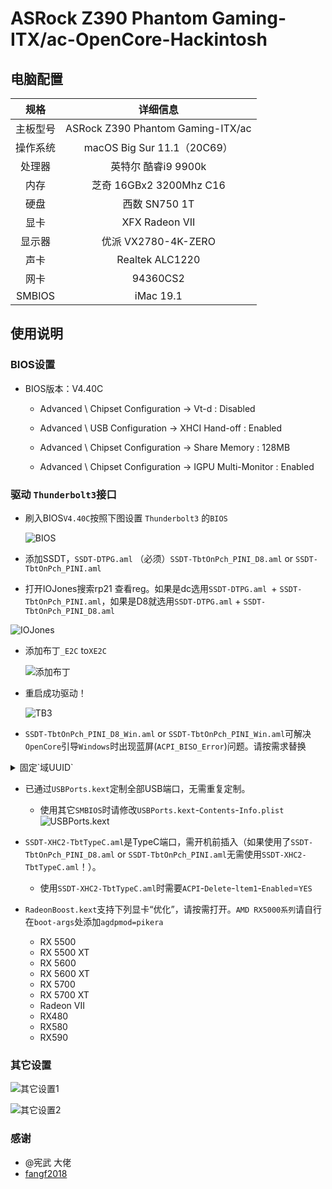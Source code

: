 # ASRock Z390 Phantom Gaming- ITX/ac-OpenCore-Hackintosh


## 电脑配置
|规格 | 详细信息|
|:-: | :-:|
|主板型号| ASRock Z390 Phantom Gaming-ITX/ac |
|操作系统| macOS Big Sur 11.1（20C69） |
|处理器| 英特尔 酷睿i9 9900k |
|内存| 芝奇 16GBx2 3200Mhz C16 |
|硬盘| 西数 SN750 1T |
|显卡| XFX Radeon VII |
|显示器| 优派 VX2780-4K-ZERO |
|声卡| Realtek ALC1220 |
|网卡| 94360CS2 |
|SMBIOS| iMac 19.1 |

## 使用说明

### BIOS设置

- BIOS版本：V4.40C

  - Advanced \ Chipset Configuration → Vt-d : Disabled

  - Advanced \ USB Configuration → XHCI Hand-off : Enabled

  - Advanced \ Chipset Configuration → Share Memory : 128MB

  - Advanced \ Chipset Configuration → IGPU Multi-Monitor : Enabled
    
### 驱动 `Thunderbolt3`接口

- 刷入BIOS`V4.40C`按照下图设置 `Thunderbolt3` 的`BIOS`

   ![BIOS](Docs/IMG_2487.jpeg)

- 添加SSDT，`SSDT-DTPG.aml` （必须）`SSDT-TbtOnPch_PINI_D8.aml` or `SSDT-TbtOnPch_PINI.aml`

- 打开IOJones搜索rp21 查看reg。如果是dc选用`SSDT-DTPG.aml `+ `SSDT-TbtOnPch_PINI.aml`，如果是D8就选用`SSDT-DTPG.aml` + `SSDT-TbtOnPch_PINI_D8.aml`

 ![IOJones](Docs/IMG_2488.png)

- 添加布丁`_E2C` to`XE2C`
 
  ![添加布丁](Docs/IMG_2489.png)
 
- 重启成功驱动！
  
  ![TB3](Docs/IMG_2490.png)
  
- `SSDT-TbtOnPch_PINI_D8_Win.aml` or `SSDT-TbtOnPch_PINI_Win.aml`可解决`OpenCore`引导`Windows`时出现蓝屏(`ACPI_BISO_Error`)问题。请按需求替换

<details>
<summary> 固定`域UUID` </summary>

- <p>打开`系统报告`查看雷雳总线的`域UUID`将其复制替换到下面的`ToUUID ("989597F1-04F7-4D5C-95F4-30530FC5F2A6")` 中的`989597F1-04F7-4D5C-95F4-30530FC5F2A6`

<p>

```sw
Method (_DSM, 4, NotSerialized)  // _DSM: Device-Specific Method
{
    If (_OSI ("Darwin"))
    {
        Local0 = Package ()
            {
            "ThunderboltUUID", 
            ToUUID ("989597f1-04f7-4d5c-95f4-30530fc5f2a6"), 
            "sscOffset", 
            Buffer (0x02)
            {
                 0x00, 0x00                                       // ..
            }, 

            "power-save", 
            One, 
            Buffer (One)
            {
                 0x00                                             // .
            }
        }

```
</p>

- <p> 使用`MaciASL`打开你使用的`SSDT-TbtOnPch_PINI_D8.aml` or `SSDT-TbtOnPch_PINI.aml`另存为`SSDT-TbtOnPch_PINI_D8.dsl` or `SSDT-TbtOnPch_PINI.dsl`找到`HNI0`下的这个位置 </p>

<p>

![HNI0](Docs/IMG_2491.png) 

<p>
 
 - <p> 将上面替换了`域UUID`的复制进`SSDT-TbtOnPch_PINI_D8.dsl` or `SSDT-TbtOnPch_PINI.dsl`中 </p>

<p>

 ![固定域UUID后](Docs/IMG_2492.png) 
 
 <p>
 
 - <p> 编译确认没有警告后另存为`SSDT-TbtOnPch_PINI_D8.aml` or `SSDT-TbtOnPch_PINI.aml`然后放入`EFI`中加载。这样每次启动后`域UUID`值就不会改变了</p>
</details>

- 已通过`USBPorts.kext`定制全部USB端口，无需重复定制。
  - 使用其它`SMBIOS`时请修改`USBPorts.kext`-`Contents`-`Info.plist`
  ![USBPorts.kext](Docs/IMG_2495.png)
  
- `SSDT-XHC2-TbtTypeC.aml`是TypeC端口，需开机前插入（如果使用了`SSDT-TbtOnPch_PINI_D8.aml` or `SSDT-TbtOnPch_PINI.aml`无需使用`SSDT-XHC2-TbtTypeC.aml`！）。
  - 使用`SSDT-XHC2-TbtTypeC.aml`时需要`ACPI`-`Delete`-`ltem1`-`Enabled`=`YES`

- `RadeonBoost.kext`支持下列显卡“优化”，请按需打开。`AMD RX5000系列`请自行在`boot-args`处添加`agdpmod=pikera`

  - RX 5500
  - RX 5500 XT
  - RX 5600
  - RX 5600 XT
  - RX 5700
  - RX 5700 XT
  - Radeon VII
  - RX480
  - RX580
  - RX590
  
### 其它设置
  
 ![其它设置1](Docs/IMG_2493.png)
   
 ![其它设置2](Docs/IMG_2494.png)
  
### 感谢
 
 -  @宪武 大佬
 - [fangf2018](https://github.com/fangf2018/ASRock-Z390-Phantom-ITX-OpenCore-Hackintosh)
  



